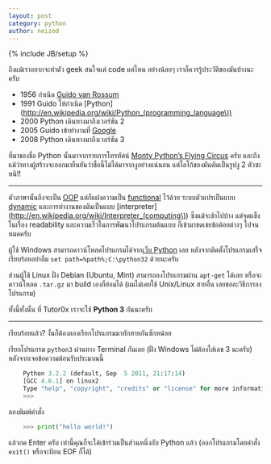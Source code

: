 ```yaml
---
layout: post
category: python
author: neizod
---
```

{% include JB/setup %}

ถึงแม้เราอยากจะทำตัว geek สนใจแต่ code แค่ไหน อย่างน้อยๆ เราก็ควรรู้ประวัติของมันบ้างนะครับ

- 1956 กำเนิด [Guido van Rossum](http://en.wikipedia.org/wiki/Guido_van_Rossum)
- 1991 Guido ให้กำเนิด [Python](http://en.wikipedia.org/wiki/Python_(programming_language\))
- 2000 Python เดินทางมาถึงเวอร์ชัน 2
- 2005 Guido เข้าทำงานที่ [Google](http://en.wikipedia.org/wiki/Google)
- 2008 Python เดินทางมาถึงเวอร์ชัน 3

ที่มาของชื่อ Python นั้นมาจากรายการโทรทัศน์ [Monty Python’s Flying Circus](http://en.wikipedia.org/wiki/Monty_Python's_Flying_Circus) ครับ และถึงแม้ว่าทางผู้สร้างจะออกมายืนยันว่าชื่อนี้ไม่ได้มาจากงูอย่างแน่นอน แต่โลโก้ของมันดันเป็นรูปงู 2 ตัวซะหนิ!!

---

ตัวภาษานั้นถึงจะเป็น [OOP](http://en.wikipedia.org/wiki/Object-oriented_programming) แต่ก็แฝงความเป็น [functional](http://en.wikipedia.org/wiki/Functional_programming) ไว้ด้วย ระบบตัวแปรเป็นแบบ [dynamic](http://en.wikipedia.org/wiki/Type_system#Static_and_dynamic_type_checking_in_practice) และการทำงานของมันเป็นแบบ [interpreter](http://en.wikipedia.org/wiki/Interpreter_(computing\)) ซึ่งแม้จะช้าไปบ้าง แต่จุดแข็งในเรื่อง readability และความเร็วในการพัฒนาโปรแกรมต้นแบบ ก็เข้ามาชดเชยข้อด้อยต่างๆ ไปจนหมดครับ

ผู้ใช้ Windows สามารถดาวน์โหลดโปรแกรมได้จาก[เว็บ Python](http://www.python.org/download/) เลย หลังจากติดตั้งโปรแกรมเสร็จเรียบร้อยอย่าลืม `set path=%path%;C:\python32` ด้วยนะครับ

ส่วนผู้ใช้ Linux ฝั่ง Debian (Ubuntu, Mint) สามารถลงโปรแกรมผ่าน `apt-get` ได้เลย หรือจะดาวน์โหลด `.tar.gz` มา build เองก็ย่อมได้ (ผมไม่เคยใช้ Unix/Linux สายอื่น เลยขอละวิธีการลงโปรแกรม)

ทั้งนี้ทั้งนั้น ที่ Tutor0x เราจะใช้ **Python 3** กันนะครับ

---

เรียบร้อยแล้ว? งั้นก็ต้องลองเรียกโปรแกรมมาทักทายกันซักหน่อย

เรียกโปรแกรม `python3` ผ่านทาง Terminal กันเลย (ฝั่ง Windows ไม่ต้องใส่เลข 3 นะครับ) หลังจากเจอข้อความต้อนรับประมาณนี้

```python
    Python 3.2.2 (default, Sep  5 2011, 21:17:14) 
    [GCC 4.6.1] on linux2
    Type "help", "copyright", "credits" or "license" for more information.
    >>> 
```

ลองพิมพ์คำสั่ง

```python
    >>> print("hello world!")
```

แล้วกด Enter ครับ เท่านี้คุณก็จะได้เข้าร่วมเป็นส่วนหนึ่งกับ Python แล้ว (ออกโปรแกรมโดยคำสั่ง `exit()` หรือจะป้อน EOF ก็ได้)

